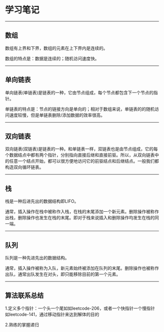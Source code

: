 # 学习笔记
---
## 数组

数组有上界和下界，数组的元素在上下界内是连续的。


数组的特点是：数据是连续的；随机访问速度快。

---
## 单向链表

单向链表(单链表)是链表的一种，它由节点组成，每个节点都包含下一个节点的指针。

单链表的特点是：节点的链接方向是单向的；相对于数组来说，单链表的的随机访问速度较慢，但是单链表删除/添加数据的效率很高。

---
## 双向链表

双向链表(双链表)是链表的一种。和单链表一样，双链表也是由节点组成，它的每个数据结点中都有两个指针，分别指向直接后继和直接前驱。所以，从双向链表中的任意一个结点开始，都可以很方便地访问它的前驱结点和后继结点。一般我们都构造双向循环链表。

---
## 栈

栈是一种后进先出的数据结构即LIFO。


通常，插入操作在栈中被称作入栈，在栈的末尾添加一个新元素。删除操作被称作出栈，删除操作也发生在栈的末尾。即对于栈来说插入和删除操作均发生在栈的同一端。

---
## 队列

队列是一种先进先出的数据结构。


通常，插入操作被称为入队，新元素始终被添加在队列的末尾。删除操作也被称作出队，通常出队发生在对头，即只能移除目前的第一个元素。

---
## 算法联系总结

1.定义多个指针：一个头一个尾如如leetcode-206，或者一个快指针一个慢指针如leetcode-141，通过移动指针来达到解体的目的

2.熟练的掌握递归